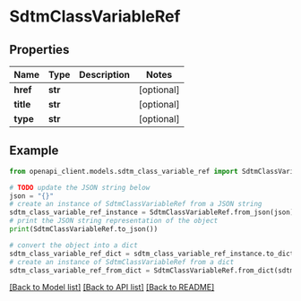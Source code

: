 # SdtmClassVariableRef


## Properties

Name | Type | Description | Notes
------------ | ------------- | ------------- | -------------
**href** | **str** |  | [optional] 
**title** | **str** |  | [optional] 
**type** | **str** |  | [optional] 

## Example

```python
from openapi_client.models.sdtm_class_variable_ref import SdtmClassVariableRef

# TODO update the JSON string below
json = "{}"
# create an instance of SdtmClassVariableRef from a JSON string
sdtm_class_variable_ref_instance = SdtmClassVariableRef.from_json(json)
# print the JSON string representation of the object
print(SdtmClassVariableRef.to_json())

# convert the object into a dict
sdtm_class_variable_ref_dict = sdtm_class_variable_ref_instance.to_dict()
# create an instance of SdtmClassVariableRef from a dict
sdtm_class_variable_ref_from_dict = SdtmClassVariableRef.from_dict(sdtm_class_variable_ref_dict)
```
[[Back to Model list]](../README.md#documentation-for-models) [[Back to API list]](../README.md#documentation-for-api-endpoints) [[Back to README]](../README.md)


